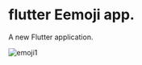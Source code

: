 # flutter Eemoji app.

A new Flutter application.



![emoji1](https://user-images.githubusercontent.com/4019977/111812612-4d9ae680-88fe-11eb-8058-98d47bea6f2e.jpeg)



